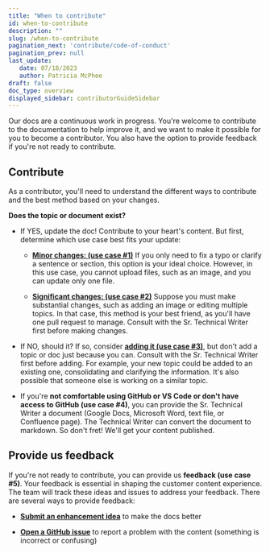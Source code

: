 ```yaml
---
title: "When to contribute"
id: when-to-contribute
description: ""
slug: /when-to-contribute
pagination_next: 'contribute/code-of-conduct'
pagination_prev: null
last_update: 
   date: 07/18/2023
   author: Patricia McPhee
draft: false
doc_type: overview
displayed_sidebar: contributorGuideSidebar
---
```


<!-- Reference links -->
[style-guide]: ./style-guide.md
[markdown]: ./markdown-reference.md
[contributor]: ./contribute.md
[site]: https://docs.beyondidentity.com/
[issues]: https://github.com/gobeyondidentity/customer-docs/issues
[repo]: https://github.com/gobeyondidentity/customer-docs
[pr]: https://github.com/gobeyondidentity/customer-docs/pulls
[enhancements]: https://github.com/gobeyondidentity/customer-docs/issues/new?assignees=&labels=%F0%9F%8C%9F+enhancement&projects=&template=enhancement.yml
[get-started]: ./get-started.md


Our docs are a continuous work in progress. You're welcome to contribute to the documentation to help improve it, and we want to make it possible for you to become a contributor. You also have the option to provide feedback if you're not ready to contribute.

## Contribute

As a contributor, you'll need to understand the different ways to contribute and the best method based on your changes.

**Does the topic or document exist?**

- If YES, update the doc! Contribute to your heart's content. But first, determine which use case best fits your update:

  - **[Minor changes: (use case #1)](edit-content-minor-changes.md)** If you only need to fix a typo or clarify a sentence or section, this option is your ideal choice. However, in this use case, you cannot upload files, such as an image, and you can update only one file.

  - **[Significant changes: (use case #2)](edit-content-significant-changes.md)** Suppose you must make substantial changes, such as adding an image or editing multiple topics. In that case, this method is your best friend, as you'll have one pull request to manage. Consult with the Sr. Technical Writer first before making changes.

- If NO, should it? If so, consider **[adding it (use case #3)](add-new-topic.md)**, but don't add a topic or doc just because you can. Consult with the Sr. Technical Writer first before adding. For example, your new topic could be added to an existing one, consolidating and clarifying the information. It's also possible that someone else is working on a similar topic. 

- If you're **not comfortable using GitHub or VS Code or don't have access to GitHub (use case #4)**, you can provide the Sr. Technical Writer a document (Google Docs, Microsoft Word, text file, or Confluence page). The Technical Writer can convert the document to markdown. So don't fret! We'll get your content published.


## Provide us feedback 

If you're not ready to contribute, you can provide us **feedback (use case #5)**. Your feedback is essential in shaping the customer content experience. The team will track these ideas and issues to address your feedback. There are several ways to provide feedback:

- **[Submit an enhancement idea][enhancements]** to make the docs better

- **[Open a GitHub issue][issues]** to report a problem with the content (something is incorrect or confusing)
  